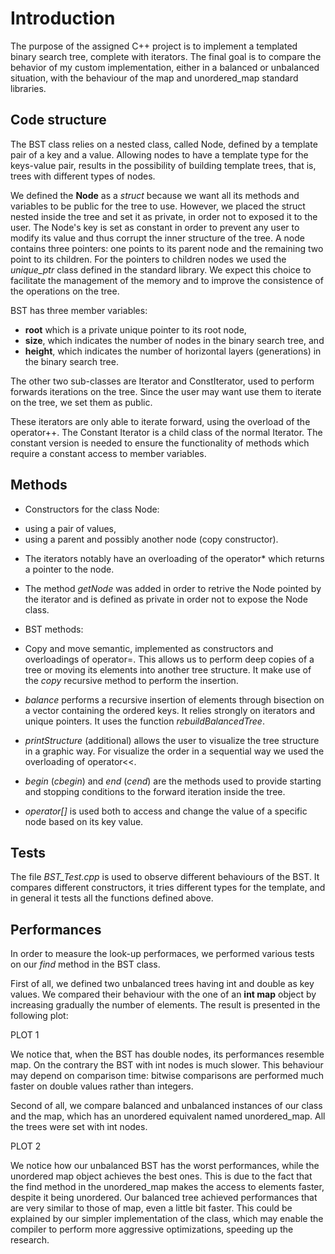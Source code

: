 # Introduction

The purpose of the assigned C++ project is to implement a templated binary search tree, complete with iterators.
The final goal is to compare the behavior of my custom implementation, either in a balanced or unbalanced situation, 
with the behaviour of the map and unordered_map standard libraries. 

## Code structure

The BST class relies on a nested class, called Node, defined by a template pair of a key and a value. 
Allowing nodes to have a template type for the keys-value pair, results in the possibility of building
template trees, that is, trees with different types of nodes.

We defined the **Node** as a *struct* because we want all its methods and variables to be public for the tree to use. 
However, we placed the struct nested inside the tree and set it as private, in order not to exposed it to the user. 
The Node's key is set as constant in order to prevent any user to modify its value and thus corrupt
the inner structure of the tree. A node contains three pointers: one points to its parent node and the remaining two point 
to its children. For the pointers to children nodes we used the *unique_ptr* class defined in the standard library.
We expect this choice to facilitate the management of the memory and to improve the consistence of the operations on the tree.

BST has three member variables: 
- **root** which is a private unique pointer to its root node,
- **size**, which indicates the number of nodes in the binary search tree, and
- **height**, which indicates the number of horizontal layers (generations) in the binary search tree. 

The other two sub-classes are Iterator and ConstIterator, used to perform forwards iterations on the tree. 
Since the user may want use them to iterate on the tree, we set them as public. 


These iterators are only able to iterate forward, using the overload of the operator++.
The Constant Iterator is a child class of the normal Iterator. The constant version is needed to ensure the functionality of methods which require 
a constant access to member variables. 

## Methods

+ Constructors for the class Node:
- using a pair of values, 
- using a parent and possibly another node (copy constructor).

+ The iterators notably have an overloading of the operator* which returns a pointer to the node.

+ The method *getNode* was added in order to retrive the Node pointed by the iterator and is defined as private in order not to expose the Node class.

+ BST methods:

- Copy and move semantic, implemented as constructors and overloadings of operator=. 
This allows us to perform deep copies of a tree or moving its elements into another tree structure. 
It make use of the *copy* recursive method to perform the insertion.

- *balance* performs a recursive insertion of elements through bisection on a vector containing the ordered keys. 
It relies strongly on iterators and unique pointers. It uses the function *rebuildBalancedTree*.

- *printStructure* (additional) allows the user to visualize the tree structure in a graphic way. For visualize the order in a sequential way we used the overloading of operator<<.

- *begin* (*cbegin*) and *end* (*cend*) are the methods used to provide starting and stopping conditions to the forward iteration inside the tree.

- *operator[]* is used both to access and change the value of a specific node based on its key value.

## Tests
The file *BST_Test.cpp* is used to observe different behaviours of the BST. It compares different constructors, it tries different types for the template, and in general it tests all the functions defined above.

## Performances
In order to measure the look-up performaces, we performed various tests on our *find* method in the BST class.

First of all, we defined two unbalanced trees having int and double as key values. 
We compared their behaviour with the one of an **int map** object by increasing gradually the number of elements.
The result is presented in the following plot:

PLOT 1


We notice that, when the BST has double nodes, its performances resemble map. On the contrary the BST with int nodes is much slower. This behaviour may depend on comparison time: bitwise comparisons are performed much faster on double values rather than integers.

Second of all, we compare balanced and unbalanced instances of our class and the map, which has an unordered equivalent named unordered_map. All the trees were set with int nodes.

PLOT 2




We notice how our unbalanced BST has the worst performances, while the unordered map object achieves the best ones. This is due to the fact that the find method in the unordered_map makes the access to elements faster, despite it being unordered. Our balanced tree achieved performances that are very similar to those of map, even a little bit faster. This could be explained by our simpler implementation of the class, which may enable the compiler to perform more aggressive optimizations, speeding up the research.

